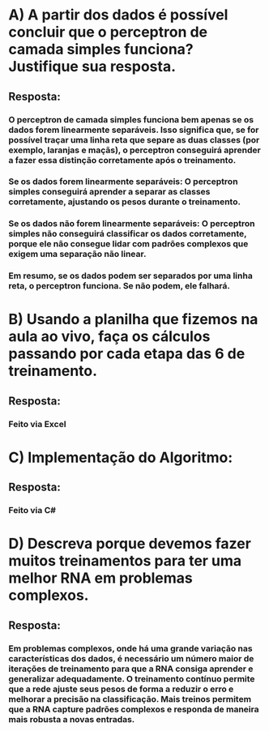 # A) A partir dos dados é possível concluir que o perceptron de camada simples funciona? Justifique sua resposta.
## Resposta: 
### O perceptron de camada simples funciona bem apenas se os dados forem linearmente separáveis. Isso significa que, se for possível traçar uma linha reta que separe as duas classes (por exemplo, laranjas e maçãs), o perceptron conseguirá aprender a fazer essa distinção corretamente após o treinamento.
### Se os dados forem linearmente separáveis: O perceptron simples conseguirá aprender a separar as classes corretamente, ajustando os pesos durante o treinamento.
### Se os dados não forem linearmente separáveis: O perceptron simples não conseguirá classificar os dados corretamente, porque ele não consegue lidar com padrões complexos que exigem uma separação não linear.
### Em resumo, se os dados podem ser separados por uma linha reta, o perceptron funciona. Se não podem, ele falhará.
# B) Usando a planilha que fizemos na aula ao vivo, faça os cálculos passando por cada etapa das 6 de treinamento.
## Resposta: 
### Feito via Excel
# C) Implementação do Algoritmo:
## Resposta:
### Feito via C#
# D) Descreva porque devemos fazer muitos treinamentos para ter uma melhor RNA em problemas complexos.
## Resposta: 
### Em problemas complexos, onde há uma grande variação nas características dos dados, é necessário um número maior de iterações de treinamento para que a RNA consiga aprender e generalizar adequadamente. O treinamento contínuo permite que a rede ajuste seus pesos de forma a reduzir o erro e melhorar a precisão na classificação. Mais treinos permitem que a RNA capture padrões complexos e responda de maneira mais robusta a novas entradas.
